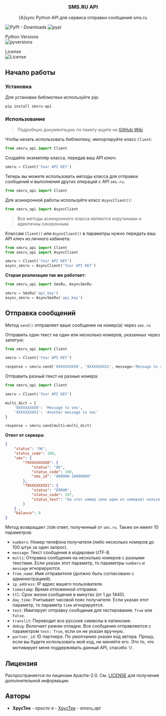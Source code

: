 <p align="center">
  <h3 align="center">SMS.RU API</h3>
  <p align="center">
    [A]sync Python API для сервиса отправки сообщений sms.ru
  </p>
</p>

![PyPI - Downloads](https://img.shields.io/pypi/dm/smsru-api?label=PyPI%20Downloads) ![pypi](https://img.shields.io/pypi/v/smsru-api?label=PyPI%20Release)

Python Versions\
![pyversions](https://img.shields.io/pypi/pyversions/smsru-api?label=Python) 

License\
![License](https://img.shields.io/github/license/XpycTee/smsru_api?label=License) 



## Начало работы

### Установка

Для установки библиотеки используйте pip:

```sh
pip install smsru-api
```

### Использование

> Подробную документацию по пакету ищите на [GitHub Wiki](https://github.com/XpycTee/smsru_api/wiki)

Чтобы начать использовать библиотеку, импортируйте класс `Client`:

```python
from smsru_api import Client
```

Создайте экземпляр класса, передав ваш API ключ:

```python
smsru = Client('Your API KEY')
```

Теперь вы можете использовать методы класса для отправки сообщений и выполнения других операций с API `sms.ru`.

```python
from smsru_api import Client
```
Для асинхронной работы используйте класс `AsyncClient()`:
```python
from smsru_api import AsyncClient
```
> Все методы асинхронного класса являются корутинами и идентичны синхронным.

Классам `Client()` или `AsyncClient()` в параметры нужно передать ваш API ключ из личного кабинета:
```python
from smsru_api import Client
from smsru_api import AsyncClient

smsru = Client('Your API KEY')
async_smsru = AsyncClient('Your API KEY')
```

**Старая реализация так же работает:**
```python 
from smsru_api import SmsRu, AsyncSmsRu

smsru = SmsRu('api_key')
async_smsru = AsyncSmsRu('api_key')
```

## Отправка сообщений
Метод `send()` отправляет ваше сообщение на номер(а) через `sms.ru`

Отправить один текст на один или несколько номеров, указанных через запятую:
```python
from smsru_api import Client

smsru = Client('Your API KEY')

response = smsru.send('9XXXXXXXX0', '9XXXXXXXX1', message='Message to sms')
```
Отправить разный текст на разные номера:
```python
from smsru_api import Client

smsru = Client('Your API KEY')

multi_dict = {
    '9XXXXXXXX0': 'Message to sms', 
    '9XXXXXXXX1': 'Another message to sms'
}

response = smsru.send(multi=multi_dict)
```
**Ответ от сервера:**
```json
{
    "status": "OK",
    "status_code": 100,
    "sms": {
        "79XXXXXXXX0": {
            "status": "OK",
            "status_code": 100,
            "sms_id": "000000-10000000"
        },
        "79XXXXXXXX1": {
            "status": "ERROR",
            "status_code": 207,
            "status_text": "На этот номер (или один из номеров) нельзя отправлять сообщения, либо указано более 100 номеров в списке получателей"
        }
    } ,
    "balance": 0
}
```
Метод возвращает `JSON` ответ, полученный от `sms.ru`.
Также он имеет 10 параметров:

- `numbers`: Номер телефона получателя (либо несколько номеров до 100 штук за один запрос).
- `message`: Текст сообщения в кодировке UTF-8.
- `multi`: Отправка сообщения на несколько номеров с разными текстами. Если указан этот параметр, то параметры `numbers` и `message` игнорируются.
- `from_name`: Имя отправителя (должно быть согласовано с администрацией).
- `ip_address`: IP адрес вашего пользователя.
- `timestamp`: Время отложенной отправки.
- `ttl`: Срок жизни сообщения в минутах (от 1 до 1440).
- `day_time`: Учитывает часовой пояс получателя. Если указан этот параметр, то параметр `time` игнорируется.
- `test`: Имитирует отправку сообщения для тестирования. `True` или `False`.
- `translit`: Переводит все русские символы в латинские.
- `debug`: Включает режим отладки. Все сообщения отправляются с параметром `test: True`, если он не указан вручную.
- `partner_id`: ID партнера. По умолчанию указан код автора. Прошу, если вы будете использовать мой код, не меняйте его. Это то, что мотивирует меня поддерживать данный API, спасибо ツ.

## Лицензия

Распространяется по лицензии Apache-2.0. См. [LICENSE](https://github.com/XpycTee/smsru_api/blob/main/LICENSE.md) для получения дополнительной информации.

## Авторы

* **XpycTee** - *просто я* - [XpycTee](https://github.com/XpycTee) - *smsru_api*
